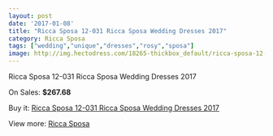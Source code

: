 ```yaml
---
layout: post
date: '2017-01-08'
title: "Ricca Sposa 12-031 Ricca Sposa Wedding Dresses 2017"
category: Ricca Sposa
tags: ["wedding","unique","dresses","rosy","sposa"]
image: http://img.hectodress.com/18265-thickbox_default/ricca-sposa-12-031-ricca-sposa-wedding-dresses-2013.jpg
---
```

Ricca Sposa 12-031 Ricca Sposa Wedding Dresses 2017

On Sales: **$267.68**
<a href="https://www.hectodress.com/ricca-sposa/8621-ricca-sposa-12-031-ricca-sposa-wedding-dresses-2013.html"><amp-img layout="responsive" width="600" height="600" src="//img.hectodress.com/18265-thickbox_default/ricca-sposa-12-031-ricca-sposa-wedding-dresses-2013.jpg" alt="Ricca Sposa 12-031 Ricca Sposa Wedding Dresses 2017 0" /></a>
<a href="https://www.hectodress.com/ricca-sposa/8621-ricca-sposa-12-031-ricca-sposa-wedding-dresses-2013.html"><amp-img layout="responsive" width="600" height="600" src="//img.hectodress.com/18268-thickbox_default/ricca-sposa-12-031-ricca-sposa-wedding-dresses-2013.jpg" alt="Ricca Sposa 12-031 Ricca Sposa Wedding Dresses 2017 1" /></a>
<a href="https://www.hectodress.com/ricca-sposa/8621-ricca-sposa-12-031-ricca-sposa-wedding-dresses-2013.html"><amp-img layout="responsive" width="600" height="600" src="//img.hectodress.com/18267-thickbox_default/ricca-sposa-12-031-ricca-sposa-wedding-dresses-2013.jpg" alt="Ricca Sposa 12-031 Ricca Sposa Wedding Dresses 2017 2" /></a>
<a href="https://www.hectodress.com/ricca-sposa/8621-ricca-sposa-12-031-ricca-sposa-wedding-dresses-2013.html"><amp-img layout="responsive" width="600" height="600" src="//img.hectodress.com/18266-thickbox_default/ricca-sposa-12-031-ricca-sposa-wedding-dresses-2013.jpg" alt="Ricca Sposa 12-031 Ricca Sposa Wedding Dresses 2017 3" /></a>

Buy it: [Ricca Sposa 12-031 Ricca Sposa Wedding Dresses 2017](https://www.hectodress.com/ricca-sposa/8621-ricca-sposa-12-031-ricca-sposa-wedding-dresses-2013.html "Ricca Sposa 12-031 Ricca Sposa Wedding Dresses 2017")

View more: [Ricca Sposa](https://www.hectodress.com/145-ricca-sposa "Ricca Sposa")